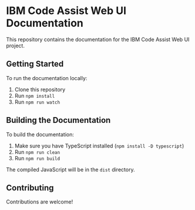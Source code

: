 # IBM Code Assist Web UI Documentation

This repository contains the documentation for the IBM Code Assist Web UI project.

## Getting Started

To run the documentation locally:

1. Clone this repository
2. Run `npm install`
3. Run `npm run watch`

## Building the Documentation

To build the documentation:

1. Make sure you have TypeScript installed (`npm install -D typescript`)
2. Run `npm run clean`
3. Run `npm run build`

The compiled JavaScript will be in the `dist` directory.

## Contributing

Contributions are welcome!